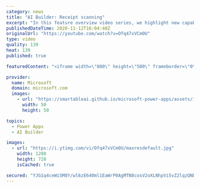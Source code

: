 ```yaml
---
category: news
title: "AI Builder: Receipt scanning"
excerpt: "In this feature overview video series, we highlight new capabilities included in the latest update to AI Builder.  Receipt scanning is a new AI Builder feature that processes receipts to identify and extract information. The AI model identifies receipt data, merchant information, total price, and taxes"
publishedDateTime: 2020-11-12T16:04:40Z
originalUrl: "https://youtube.com/watch?v=Ofq47xVCm0U"
type: video
quality: 139
heat: 139
published: true

featuredContent: "<iframe width=\"800\" height=\"500\" frameborder=\"0\" src=\"https://www.youtube.com/embed/Ofq47xVCm0U\" allow=\"accelerometer; autoplay; encrypted-media; gyroscope; picture-in-picture\" allowfullscreen></iframe>"

provider:
  name: Microsoft
  domain: microsoft.com
  images:
    - url: "https://smartableai.github.io/microsoft-power-apps/assets/images/organizations/microsoft.com-50x50.jpg"
      width: 50
      height: 50

topics:
  - Power Apps
  - AI Builder

images:
  - url: "https://i.ytimg.com/vi/Ofq47xVCm0U/maxresdefault.jpg"
    width: 1280
    height: 720
    isCached: true

secured: "YJG1q4ceWi5M8Y/wl6zE640ml1EaWrP0AgMTN8cosV2oXLNhpVi5vZ2lqzQNDUUN/wWcaUYNP2uPetN77D2uy4udUBB06BlUcyv1y5ZVUR3UjCRS4UH8HKYzmX2D3fhIg2dtLzrWIrGTMy8uI5JoO8aI9GSFfsR1zsUJ75uMZRQJyL1MCPkQGLvPmpqSZPWYtXV6h44RjhVooUspgxzQR+95fViQam+GkMpMp8C1qaXAW79MAKamjR/+dBZkvYHpMPkNXP+/ebzlvo2s0Jxrgq6QILsUbaXYetcXVRbIklk5TAcHq9uBKE9uBsX+yA8IxmIVQdBnuev7ZKiE0amIMPAIgztw3rIKGtCTd2o20MFSvVtgdaiFaO0/2ikHM/x7xjySCPWvSwdO6dMzmo/PO7sol7N+oFjeqUXRdEHWMrU=;RXiTCLHfpHnVe3xhoL21bw=="
---
```



